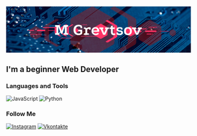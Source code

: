 [![Header](https://github.com/matveygrevtsov/matveygrevtsov/blob/main/assets/header.png)](https://www.instagram.com/matveygrevtsov/)

## I'm a beginner Web Developer

### Languages and Tools
![JavaScript](https://img.shields.io/badge/-JavaScript-090909?style=for-the-badge&logo=JavaScript&logoColor=E9D54D)
![Python](https://img.shields.io/badge/-Python-090909?style=for-the-badge&logo=Python&logoColor=6296CC)

### Follow Me
[![Instagram](https://img.shields.io/badge/-Instagram-090909?style=for-the-badge&logo=instagram&logoColor=B4068E)](https://www.instagram.com/matveygrevtsov/)
[![Vkontakte](https://img.shields.io/badge/-Vkontakte-090909?style=for-the-badge&logo=Vk&logoColor=4F7DB3)](https://vk.com/mgrevtsov)